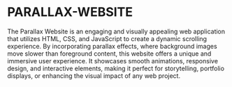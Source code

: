 # PARALLAX-WEBSITE
The Parallax Website is an engaging and visually appealing web application that utilizes HTML, CSS, and JavaScript to create a dynamic scrolling experience. By incorporating parallax effects, where background images move slower than foreground content, this website offers a unique and immersive user experience. It showcases smooth animations, responsive design, and interactive elements, making it perfect for storytelling, portfolio displays, or enhancing the visual impact of any web project.
